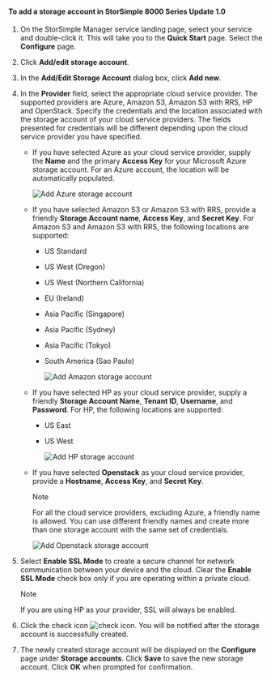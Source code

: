 <!--author=alkohli last changed: 9/17/15-->

#### To add a storage account in StorSimple 8000 Series Update 1.0
1. On the StorSimple Manager service landing page, select your service and double-click it. This will take you to the **Quick Start** page. Select the **Configure** page.
2. Click **Add/edit storage account**.
3. In the **Add/Edit Storage Account** dialog box, click **Add new**.
4. In the **Provider** field, select the appropriate cloud service provider. The supported providers are Azure, Amazon S3, Amazon S3 with RRS, HP and OpenStack. Specify the credentials and the location associated with the storage account of your cloud service providers. The fields presented for credentials will be different depending upon the cloud service provider you have specified. 
   
   * If you have selected Azure as your cloud service provider, supply the **Name** and the primary **Access Key** for your Microsoft Azure storage account. For an Azure account, the location will be automatically populated.
     
        ![Add Azure storage account](./media/storsimple-configure-new-storage-account-u1/AddAzureStorageaccount-include.png)
   * If you have selected Amazon S3 or Amazon S3 with RRS, provide a friendly **Storage Account name**, **Access Key**, and **Secret Key**. For Amazon S3 and Amazon S3 with RRS, the following locations are supported:
     
     * US Standard
     * US West (Oregon)
     * US West (Northern California)
     * EU (Ireland)
     * Asia Pacific (Singapore)
     * Asia Pacific (Sydney)
     * Asia Pacific (Tokyo)
     * South America (Sao Paulo)
       
       ![Add Amazon storage account](./media/storsimple-configure-new-storage-account-u1/AddAmazonStorageaccount-include.png)
   * If you have selected HP as your cloud service provider, supply a friendly **Storage Account Name**, **Tenant ID**, **Username**, and **Password**. For HP, the following locations are supported:
     
     * US East
     * US West
       
       ![Add HP storage account](./media/storsimple-configure-new-storage-account-u1/AddHPStorageaccount-include.png)
   * If you have selected **Openstack** as your cloud service provider, provide a **Hostname**, **Access Key**, and **Secret Key**.
     
     > [!NOTE]
     > For all the cloud service providers, excluding Azure, a friendly name is allowed. You can use different friendly names and create more than one storage account with the same set of credentials.
     > 
     > 
     > 
     > 
     
        ![Add Openstack storage account](./media/storsimple-configure-new-storage-account-u1/AddOpenstackStorageaccount-include.png)
5. Select **Enable SSL Mode** to create a secure channel for network communication between your device and the cloud. Clear the **Enable SSL Mode** check box only if you are operating within a private cloud.
   
   > [!NOTE]
   > If you are using HP as your provider, SSL will always be enabled.
   > 
6. Click the check icon ![check icon](./media/storsimple-configure-new-storage-account/HCS_CheckIcon-include.png). You will be notified after the storage account is successfully created.
7. The newly created storage account will be displayed on the **Configure** page under **Storage accounts**. Click **Save** to save the new storage account. Click **OK** when prompted for confirmation.

